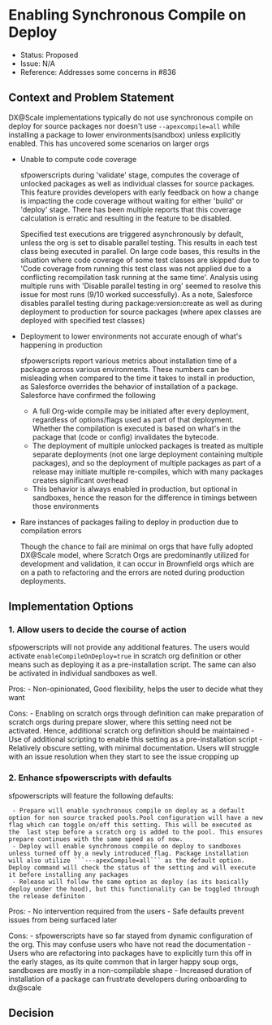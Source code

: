 # Enabling Synchronous Compile on Deploy

- Status: Proposed
- Issue: N/A
- Reference: Addresses some concerns in #836

## Context and Problem Statement

DX@Scale implementations typically do not use synchronous compile on deploy for source packages nor doesn't use ```--apexcompile=all``` while installing a package to lower environments(sandbox) unless explicitly enabled. This has uncovered some scenarios on larger orgs

- Unable to compute code coverage
  
  sfpowerscripts during 'validate' stage, computes the coverage of unlocked packages as well as individual classes for source packages. This feature provides developers with early feedback on how a change is impacting the code coverage without waiting for either 'build' or 'deploy' stage. There has been multiple reports that this coverage calculation is erratic and resulting in the feature to be disabled.

  Specified test executions are triggered asynchronously by default, unless the org is set to disable parallel testing. This results in each test class being executed in parallel. On large code bases, this results in the situation where code coverage of some test classes are skipped due to 'Code coverage from running this test class was not applied due to a conflicting recompilation task running at the same time'. Analysis using multiple runs with 'Disable parallel testing in org' seemed to resolve this issue for most runs (9/10 worked successfully). As a note, Salesforce disables parallel testing during package:version:create as well as during deployment to production for source packages (where apex classes are deployed with specified test classes)

- Deployment to lower environments not accurate enough of what's happening in production

  sfpowerscripts report various metrics about installation time of a package across various environments. These numbers can be misleading when compared to the time it takes to install in production, as Salesforce overrides the behavior of installation of a package. Salesforce have confirmed the following
  - A full Org-wide compile may be initiated after every deployment, regardless of options/flags used as part of that deployment. Whether the compilation is executed is based on what's in the package that (code or config) invalidates the bytecode.
  - The deployment of multiple unlocked packages is treated as multiple separate deployments (not one large deployment containing multiple packages), and so the deployment of multiple packages as part of a release may initiate multiple re-compiles, which with many packages creates significant overhead
  - This behavior is always enabled in production, but optional in sandboxes, hence the reason for the difference in timings between those environments

- Rare instances of packages failing to deploy in production due to compilation errors

  Though the chance to fail are minimal on orgs that have fully adopted DX@Scale model, where Scratch Orgs are predominantly utilized for development and validation, it can occur in Brownfield orgs which are on a path to refactoring and the errors are noted during production deployments.

## Implementation Options

### 1. Allow users to decide the course of action

   sfpowerscripts will not provide any additional features. The users would activate ```enableCompileOnDeploy=true``` in scratch org definition or other means such as deploying it as a pre-installation script. The same can also be activated in individual sandboxes as well.

   Pros:
    - Non-opinionated, Good flexibility, helps the user to decide what they want

   Cons:
     - Enabling on scratch orgs through definition can make preparation of scratch orgs during prepare slower, where this setting need not be activated. Hence, additional scratch org definition should be maintained
     - Use of additional scripting to enable this setting as a pre-installation script
     - Relatively obscure setting, with minimal documentation. Users will struggle with an issue resolution when they start to see the issue cropping up

### 2. Enhance sfpowerscripts with defaults
  
   sfpowerscripts will feature the following defaults:

     - Prepare will enable synchronous compile on deploy as a default option for non source tracked pools.Pool configuration will have a new flag which can toggle on/off this setting. This will be executed as the  last step before a scratch org is added to the pool. This ensures prepare continues with the same speed as of now. 
     - Deploy will enable synchronous compile on deploy to sandboxes unless turned off by a newly introduced flag. Package installation will also utilize ```---apexCompile=all``` as the default option. Deploy command will check the status of the setting and will execute it before installing any packages
     - Release will follow the same option as deploy (as its basically deploy under the hood), but this functionality can be toggled through the release definiton

   Pros:
    - No intervention required from the users
    - Safe defaults prevent issues from being surfaced later

   Cons:
     - sfpowerscripts have so far stayed from dynamic configuration of the org. This may confuse users who have not read the documentation
     - Users who are refactoring into packages have to explicitly turn this off in the early stages, as its quite common that in larger happy soup orgs, sandboxes are mostly in a non-compilable shape
     - Increased duration of installation of a package can frustrate developers during onboarding to dx@scale


## Decision
